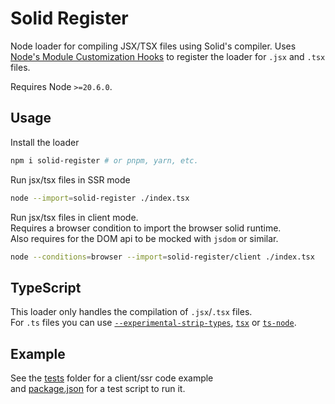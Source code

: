 # Solid Register

Node loader for compiling JSX/TSX files using Solid's compiler. Uses [Node's Module Customization Hooks](https://nodejs.org/api/module.html#customization-hooks) to register the loader for `.jsx` and `.tsx` files.

Requires Node `>=20.6.0`.

## Usage

Install the loader

```bash
npm i solid-register # or pnpm, yarn, etc.
```

Run jsx/tsx files in SSR mode

```bash
node --import=solid-register ./index.tsx
```

Run jsx/tsx files in client mode.\
Requires a browser condition to import the browser solid runtime.\
Also requires for the DOM api to be mocked with `jsdom` or similar.

```bash
node --conditions=browser --import=solid-register/client ./index.tsx
```

## TypeScript

This loader only handles the compilation of `.jsx`/`.tsx` files.\
For `.ts` files you can use [`--experimental-strip-types`](https://nodejs.org/docs/v22.15.0/api/typescript.html#type-stripping), [`tsx`](https://github.com/privatenumber/tsx) or [`ts-node`](https://www.npmjs.com/package/ts-node).

## Example

See the [tests](./tests) folder for a client/ssr code example\
and [package.json](.package.json) for a test script to run it.
